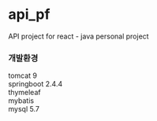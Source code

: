 # api_pf
API project for react - java personal project 


### 개발환경
tomcat 9  
springboot 2.4.4  
thymeleaf  
mybatis  
mysql 5.7  


